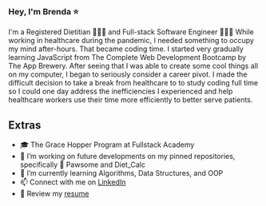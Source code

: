 ### Hey, I'm Brenda ⭐

I'm a Registered Dietitian 👩🏻‍⚕️ and Full-stack Software Engineer 👩🏻‍💻 While working in healthcare during the pandemic, I needed something to occupy my mind after-hours. That became coding time. I started very gradually learning JavaScript from The Complete Web Development Bootcamp by The App Brewery. After seeing that I was able to create some cool things all on my computer, I began to seriously consider a career pivot. I made the difficult decision to take a break from healthcare to to study coding full time so I could one day address the inefficiencies I experienced and help healthcare workers use their time more efficiently to better serve patients.

## Extras
- 🎓 The Grace Hopper Program at Fullstack Academy
- 🔭 I’m working on future developments on my pinned repositories, specifically 🐾 Pawsome and Diet_Calc 
- 🌱 I’m currently learning Algorithms, Data Structures, and OOP
- 📫 Connect with me on [LinkedIn](https://www.linkedin.com/in/brenda-wong-rd/)
- 📝 Review my [resume](https://drive.google.com/file/d/1BaRhzqbwsH514aXGSjUuE9GH82QXCDUH/view?usp=sharing)
